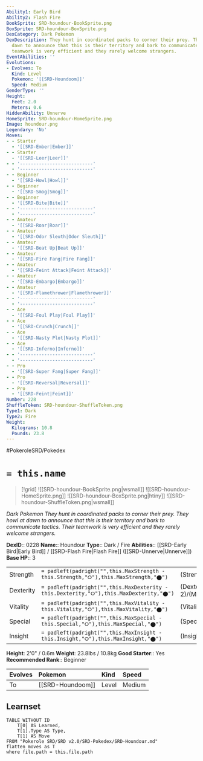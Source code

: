 ```yaml
---
Ability1: Early Bird
Ability2: Flash Fire
BookSprite: SRD-houndour-BookSprite.png
BoxSprite: SRD-houndour-BoxSprite.png
DexCategory: Dark Pokemon
DexDescription: They hunt in coordinated packs to corner their prey. They howl at
  dawn to announce that this is their territory and bark to communicate tactics. Their
  teamwork is very efficient and they rarely welcome strangers.
EventAbilities: ''
Evolutions:
- Evolves: To
  Kind: Level
  Pokemon: '[[SRD-Houndoom]]'
  Speed: Medium
GenderType: ''
Height:
  Feet: 2.0
  Meters: 0.6
HiddenAbility: Unnerve
HomeSprite: SRD-houndour-HomeSprite.png
Image: houndour.png
Legendary: 'No'
Moves:
- - Starter
  - '[[SRD-Ember|Ember]]'
- - Starter
  - '[[SRD-Leer|Leer]]'
- - '---------------------------'
  - '---------------------------'
- - Beginner
  - '[[SRD-Howl|Howl]]'
- - Beginner
  - '[[SRD-Smog|Smog]]'
- - Beginner
  - '[[SRD-Bite|Bite]]'
- - '---------------------------'
  - '---------------------------'
- - Amateur
  - '[[SRD-Roar|Roar]]'
- - Amateur
  - '[[SRD-Odor Sleuth|Odor Sleuth]]'
- - Amateur
  - '[[SRD-Beat Up|Beat Up]]'
- - Amateur
  - '[[SRD-Fire Fang|Fire Fang]]'
- - Amateur
  - '[[SRD-Feint Attack|Feint Attack]]'
- - Amateur
  - '[[SRD-Embargo|Embargo]]'
- - Amateur
  - '[[SRD-Flamethrower|Flamethrower]]'
- - '---------------------------'
  - '---------------------------'
- - Ace
  - '[[SRD-Foul Play|Foul Play]]'
- - Ace
  - '[[SRD-Crunch|Crunch]]'
- - Ace
  - '[[SRD-Nasty Plot|Nasty Plot]]'
- - Ace
  - '[[SRD-Inferno|Inferno]]'
- - '---------------------------'
  - '---------------------------'
- - Pro
  - '[[SRD-Super Fang|Super Fang]]'
- - Pro
  - '[[SRD-Reversal|Reversal]]'
- - Pro
  - '[[SRD-Feint|Feint]]'
Number: 228
ShuffleToken: SRD-houndour-ShuffleToken.png
Type1: Dark
Type2: Fire
Weight:
  Kilograms: 10.8
  Pounds: 23.8
---
```


#PokeroleSRD/Pokedex

# `= this.name`

> [!grid]
> ![[SRD-houndour-BookSprite.png|wsmall]]
> ![[SRD-houndour-HomeSprite.png]]
> ![[SRD-houndour-BoxSprite.png|htiny]]
> ![[SRD-houndour-ShuffleToken.png|wsmall]]


*Dark Pokemon*
*They hunt in coordinated packs to corner their prey. They howl at dawn to announce that this is their territory and bark to communicate tactics. Their teamwork is very efficient and they rarely welcome strangers.*

**DexID**:: 0228
**Name**:: Houndour
**Type**:: Dark / Fire
**Abilities**:: [[SRD-Early Bird|Early Bird]] / [[SRD-Flash Fire|Flash Fire]] ([[SRD-Unnerve|Unnerve]])
**Base HP**:: 3

|           |                                                                                        |                                          |
| --------- | -------------------------------------------------------------------------------------- | ---------------------------------------- |
| Strength  | `= padleft(padright("",this.MaxStrength - this.Strength,"⭘"),this.MaxStrength,"⬤")`    | (Strength::2)/(MaxStrength::4)   |
| Dexterity | `= padleft(padright("",this.MaxDexterity - this.Dexterity,"⭘"),this.MaxDexterity,"⬤")` | (Dexterity:: 2)/(MaxDexterity::4) |
| Vitality  | `= padleft(padright("",this.MaxVitality - this.Vitality,"⭘"),this.MaxVitality,"⬤")`    | (Vitality::1)/(MaxVitality::3)   |
| Special   | `= padleft(padright("",this.MaxSpecial - this.Special,"⭘"),this.MaxSpecial,"⬤")`       | (Special::2)/(MaxSpecial::5)     |
| Insight   | `= padleft(padright("",this.MaxInsight - this.Insight,"⭘"),this.MaxInsight,"⬤")`       | (Insight::2)/(MaxInsight::4)     |

**Height**: 2'0" / 0.6m
**Weight**: 23.8lbs / 10.8kg
**Good Starter**:: Yes
**Recommended Rank**:: Beginner

| Evolves   | Pokemon          | Kind   | Speed   |
|:----------|:-----------------|:-------|:--------|
| To        | [[SRD-Houndoom]] | Level  | Medium  |

## Learnset

```dataview
TABLE WITHOUT ID
    T[0] AS Learned,
    T[1].Type AS Type,
    T[1] AS Move
FROM "Pokerole SRD/SRD v2.0/SRD-Pokedex/SRD-Houndour.md"
flatten moves as T
where file.path = this.file.path
```
